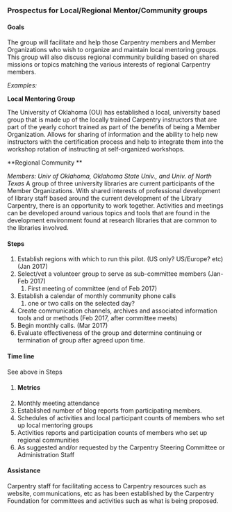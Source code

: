 ### Prospectus for Local/Regional Mentor/Community groups

#### Goals

The group will facilitate and help those Carpentry members and Member Organizations who wish to  organize and maintain local mentoring groups. This group will also discuss regional community building based on shared missions or topics matching the various interests of regional Carpentry members. 

*Examples:*
	
**Local Mentoring Group**

The University of Oklahoma (OU) has established a local, university based group that is made up of the locally trained Carpentry instructors that are part of the yearly cohort trained as part of the benefits of being a Member Organization. Allows for sharing of information and the ability to help new instructors with the certification process and help to integrate them into the workshop rotation of instructing at self-organized workshops. 

**Regional Community **

*Members: Univ of Oklahoma, Oklahoma State Univ., and Univ. of North Texas*
A group of three university libraries are current participants of the Member Organizations. With shared interests of professional development of library staff based around the current development of the Library Carpentry, there is an opportunity to work together. Activities and meetings can be developed around various topics and tools that are found in the development environment found at research libraries that are common to the libraries involved.

	

#### Steps

1. Establish regions with which to run this pilot. (US only? US/Europe? etc) (Jan 2017)
1. Select/vet a volunteer group to serve as sub-committee members (Jan-Feb 2017)
	1. First meeting of committee (end of Feb 2017)
1. Establish a calendar of monthly community phone calls
	1. one or two calls on the selected day?
1. Create communication channels, archives and associated information tools and or methods (Feb 2017, after committee meets)
1. Begin monthly calls.  (Mar 2017)
1. Evaluate effectiveness of the group and determine continuing or termination of group after agreed upon time. 


#### Time line

See above in Steps

1. #### Metrics
1. Monthly meeting attendance
1. Established number of blog reports from participating members. 
1. Schedules of activities and local participant counts of members who set up local mentoring groups 
1. Activities reports and participation counts of members who set up regional communities
1. As suggested and/or requested by the Carpentry Steering Committee or Administration Staff

#### Assistance 

Carpentry staff for facilitating access to Carpentry resources such as website, communications, etc as has been  established by the Carpentry Foundation for committees and activities such as what is being proposed. 
